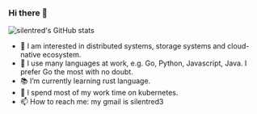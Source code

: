 ### Hi there 👋

![silentred's GitHub stats](https://github-readme-stats.vercel.app/api?username=silentred)

- 🔭 I am interested in distributed systems, storage systems and cloud-native ecosystem.
- 🌱 I use many languages at work, e.g. Go, Python, Javascript, Java. I prefer Go the most with no doubt.
- 📚 I’m currently learning rust language.
- 👯 I spend most of my work time on kubernetes.
- 📫 How to reach me: my gmail is silentred3

<!--
**silentred/silentred** is a ✨ _special_ ✨ repository because its `README.md` (this file) appears on your GitHub profile.
-->

